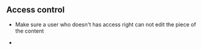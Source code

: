 ## Access control
* Make sure a user who doesn't has access right can not edit the piece of the content

* 
